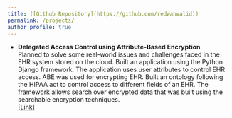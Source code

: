 ```yaml
---
title: ([Github Repository](https://github.com/redwanwalid))
permalink: /projects/
author_profile: true
---
```


* **Delegated Access Control using Attribute-Based Encryption**<br>
Planned to solve some real-world issues and challenges faced in the EHR system stored on the cloud. Built an application using the Python Django framework. The application uses user attributes to control EHR access. ABE was used for encrypting EHR. Built an ontology following the HIPAA act to control access to different fields of an EHR. The framework allows search over encrypted data that was built using the searchable encryption techniques.<br>
[[Link]](https://knacc.umbc.edu/projects/delegated-access-control-using-attribute-based-encryption-abe/)
